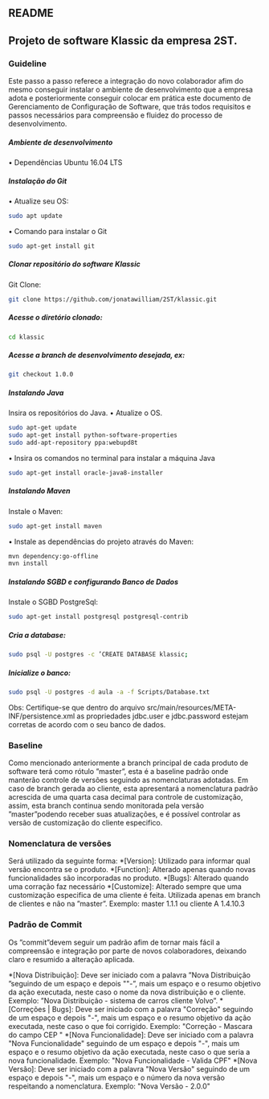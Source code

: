 ## README

## Projeto de software Klassic da empresa 2ST.




### Guideline

Este passo a passo referece a integração do novo colaborador afim do mesmo conseguir instalar o ambiente de desenvolvimento que a empresa adota e posteriormente conseguir colocar em prática este documento de Gerenciamento de Configuração de Software, que trás todos requisitos e passos necessários para compreensão e fluidez do processo de desenvolvimento.

##### Ambiente de desenvolvimento

•	Dependências
Ubuntu 16.04 LTS

##### Instalação do Git

•	Atualize seu OS:
```sh
sudo apt update
```

•	Comando para instalar o Git
```sh
sudo apt-get install git
```

##### Clonar repositório do software Klassic
Git Clone:
```sh
git clone https://github.com/jonatawilliam/2ST/klassic.git
```

##### Acesse o diretório clonado:
```sh
cd klassic
```
##### Acesse a branch de desenvolvimento desejada, ex:
```sh
git checkout 1.0.0
```

##### Instalando Java
Insira os repositórios do Java.
•	Atualize o OS.
```sh
sudo apt-get update
sudo apt-get install python-software-properties
sudo add-apt-repository ppa:webupd8t
```
•	Insira os comandos no terminal para instalar a máquina Java
```sh
sudo apt-get install oracle-java8-installer
```
##### Instalando Maven
Instale o Maven:
```sh
sudo apt-get install maven
```
•	Instale as dependências do projeto através do Maven:
```sh
mvn dependency:go-offline
mvn install
```

##### Instalando SGBD e configurando Banco de Dados

Instale o SGBD PostgreSql:
```sh
sudo apt-get install postgresql postgresql-contrib
```

##### Cria a database:
```sh
sudo psql -U postgres -c ’CREATE DATABASE klassic;
```

##### Inicialize o banco:
```sh
sudo psql -U postgres -d aula -a -f Scripts/Database.txt
```

Obs: Certifique-se que dentro do arquivo src/main/resources/META-INF/persistence.xml as propriedades jdbc.user e jdbc.password estejam corretas de acordo com o seu banco de dados.


### Baseline

Como mencionado anteriormente a branch principal de cada produto de software terá como rótulo ”master”, esta é a baseline padrão onde manterão controle de versões seguindo as nomenclaturas adotadas.
Em caso de branch gerada ao cliente, esta apresentará a nomenclatura padrão acrescida de uma quarta casa decimal para controle de customização, assim, esta branch continua sendo monitorada pela versão ”master”podendo receber suas atualizações, e é possível controlar as versão de customização do cliente especifico.

### Nomenclatura de versões

Será utilizado da seguinte forma:
*[Version]: Utilizado para informar qual versão encontra se o produto.
*[Function]: Alterado apenas quando novas funcionalidades são incorporadas no produto.
*[Bugs]: Alterado quando uma corração faz necessário
*[Customize]: Alterado sempre que uma customização especifica de uma cliente é feita. Utilizada apenas em branch de clientes e não na ”master”. Exemplo: master 1.1.1 ou cliente A 1.4.10.3


### Padrão de Commit

Os ”commit”devem seguir um padrão afim de tornar mais fácil a compreensão e integração por parte de novos colaboradores, deixando claro e resumido a alteração aplicada.

*[Nova Distribuição]: Deve ser iniciado com a palavra ”Nova Distribuição ”seguindo de um espaço e depois ""-”, mais um espaço e o resumo objetivo da ação executada, neste caso o nome da nova distribuição e o cliente. Exemplo: ”Nova Distribuição - sistema de carros cliente Volvo”.
*[Correções | Bugs]: Deve ser iniciado com a palavra "Correção" seguindo de um espaço e depois "-", mais um espaço e o resumo objetivo da ação executada, neste caso o que foi corrigido. Exemplo: "Correção - Mascara do campo CEP "
*[Nova Funcionalidade]: Deve ser iniciado com a palavra "Nova Funcionalidade" seguindo de um espaço e depois "-", mais um espaço e o resumo objetivo da ação executada, neste caso o que seria a nova funcionalidade. Exemplo: "Nova Funcionalidade - Valida CPF"
*[Nova Versão]: Deve ser iniciado com a palavra "Nova Versão" seguindo de um espaço e depois "-", mais um espaço e o número da nova versão respeitando a nomenclatura. Exemplo: "Nova Versão - 2.0.0"
